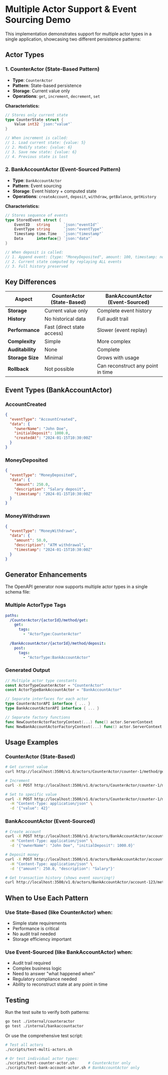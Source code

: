 # Multiple Actor Support & Event Sourcing Demo

This implementation demonstrates support for multiple actor types in a single application, showcasing two different persistence patterns:

## Actor Types

### 1. CounterActor (State-Based Pattern)
- **Type**: `CounterActor`
- **Pattern**: State-based persistence
- **Storage**: Current value only
- **Operations**: `get`, `increment`, `decrement`, `set`

**Characteristics:**
```go
// Stores only current state
type CounterState struct {
    Value int32 `json:"value"`
}

// When increment is called:
// 1. Load current state: {value: 5}
// 2. Modify state: {value: 6}
// 3. Save new state: {value: 6}
// 4. Previous state is lost
```

### 2. BankAccountActor (Event-Sourced Pattern)
- **Type**: `BankAccountActor` 
- **Pattern**: Event sourcing
- **Storage**: Event history + computed state
- **Operations**: `createAccount`, `deposit`, `withdraw`, `getBalance`, `getHistory`

**Characteristics:**
```go
// Stores sequence of events
type StoredEvent struct {
    EventID   string      `json:"eventId"`
    EventType string      `json:"eventType"`
    Timestamp time.Time   `json:"timestamp"`
    Data      interface{} `json:"data"`
}

// When deposit is called:
// 1. Append event: {type: "MoneyDeposited", amount: 100, timestamp: now}
// 2. Current state computed by replaying ALL events
// 3. Full history preserved
```

## Key Differences

| Aspect | CounterActor (State-Based) | BankAccountActor (Event-Sourced) |
|--------|---------------------------|----------------------------------|
| **Storage** | Current value only | Complete event history |
| **History** | No historical data | Full audit trail |
| **Performance** | Fast (direct state access) | Slower (event replay) |
| **Complexity** | Simple | More complex |
| **Auditability** | None | Complete |
| **Storage Size** | Minimal | Grows with usage |
| **Rollback** | Not possible | Can reconstruct any point in time |

## Event Types (BankAccountActor)

### AccountCreated
```json
{
  "eventType": "AccountCreated",
  "data": {
    "ownerName": "John Doe",
    "initialDeposit": 1000.0,
    "createdAt": "2024-01-15T10:30:00Z"
  }
}
```

### MoneyDeposited
```json
{
  "eventType": "MoneyDeposited", 
  "data": {
    "amount": 250.0,
    "description": "Salary deposit",
    "timestamp": "2024-01-15T10:30:00Z"
  }
}
```

### MoneyWithdrawn
```json
{
  "eventType": "MoneyWithdrawn",
  "data": {
    "amount": 50.0,
    "description": "ATM withdrawal", 
    "timestamp": "2024-01-15T10:30:00Z"
  }
}
```

## Generator Enhancements

The OpenAPI generator now supports multiple actor types in a single schema file:

### Multiple ActorType Tags
```yaml
paths:
  /CounterActor/{actorId}/method/get:
    get:
      tags:
        - "ActorType:CounterActor"
        
  /BankAccountActor/{actorId}/method/deposit:
    post:
      tags:
        - "ActorType:BankAccountActor"
```

### Generated Output
```go
// Multiple actor type constants
const ActorTypeCounterActor = "CounterActor"
const ActorTypeBankAccountActor = "BankAccountActor"

// Separate interfaces for each actor
type CounterActorAPI interface { ... }
type BankAccountActorAPI interface { ... }

// Separate factory functions
func NewCounterActorFactoryContext(...) func() actor.ServerContext
func NewBankAccountActorFactoryContext(...) func() actor.ServerContext
```

## Usage Examples

### CounterActor (State-Based)
```bash
# Get current value
curl http://localhost:3500/v1.0/actors/CounterActor/counter-1/method/get

# Increment
curl -X POST http://localhost:3500/v1.0/actors/CounterActor/counter-1/method/increment

# Set to specific value
curl -X POST http://localhost:3500/v1.0/actors/CounterActor/counter-1/method/set \
  -H "Content-Type: application/json" \
  -d '{"value": 42}'
```

### BankAccountActor (Event-Sourced)
```bash
# Create account
curl -X POST http://localhost:3500/v1.0/actors/BankAccountActor/account-123/method/createAccount \
  -H "Content-Type: application/json" \
  -d '{"ownerName": "John Doe", "initialDeposit": 1000.0}'

# Deposit money
curl -X POST http://localhost:3500/v1.0/actors/BankAccountActor/account-123/method/deposit \
  -H "Content-Type: application/json" \
  -d '{"amount": 250.0, "description": "Salary"}'

# Get transaction history (shows event sourcing!)
curl http://localhost:3500/v1.0/actors/BankAccountActor/account-123/method/getHistory
```

## When to Use Each Pattern

### Use State-Based (like CounterActor) when:
- Simple state requirements
- Performance is critical
- No audit trail needed
- Storage efficiency important

### Use Event-Sourced (like BankAccountActor) when:
- Audit trail required
- Complex business logic
- Need to answer "what happened when"
- Regulatory compliance needed
- Ability to reconstruct state at any point in time

## Testing

Run the test suite to verify both patterns:
```bash
go test ./internal/counteractor
go test ./internal/bankaccountactor
```

Or use the comprehensive test script:
```bash
# Test all actors
./scripts/test-multi-actors.sh

# Or test individual actor types:
./scripts/test-counter-actor.sh      # CounterActor only  
./scripts/test-bank-account-actor.sh # BankAccountActor only
```